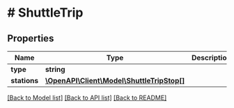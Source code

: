 # # ShuttleTrip

## Properties

Name | Type | Description | Notes
------------ | ------------- | ------------- | -------------
**type** | **string** |  | [optional]
**stations** | [**\OpenAPI\Client\Model\ShuttleTripStop[]**](ShuttleTripStop.md) |  | [optional]

[[Back to Model list]](../../README.md#models) [[Back to API list]](../../README.md#endpoints) [[Back to README]](../../README.md)
